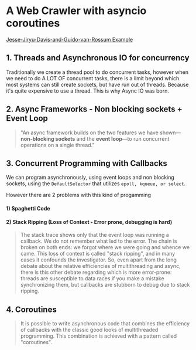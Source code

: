 # A Web Crawler with asyncio coroutines

[Jesse-Jiryu-Davis-and-Guido-van-Rossum Example](http://www.aosabook.org/en/500L/a-web-crawler-with-asyncio-coroutines.html)

## 1. Threads and Asynchronous IO for concurrency

Traditionally we create a thread pool to do concurrent tasks, however when we need to do A LOT OF concurrent tasks, there is a limit beyond which most systems can still create sockets, but have run out of threads. Because it's quite expensive to use a thread. This is why Async IO was born.


## 2. Async Frameworks - Non blocking sockets + Event Loop

> "An async framework builds on the two features we have shown—**non-blocking sockets** and the **event loop**—to run concurrent operations on a single thread."

## 3. Concurrent Programming with Callbacks

We can program asynchronously, using event loops and non blocking sockets, using the `DefaultSelector` that utilizes `epoll, kqueue, or select`. 

However there are 2 problems with this kind of progamming

#### 1) Spaghetti Code
#### 2) Stack Ripping (Loss of Context - Error prone, debugging is hard)
> The stack trace shows only that the event loop was running a callback. We do not remember what led to the error. The chain is broken on both ends: we forgot where we were going and whence we came. This loss of context is called "stack ripping", and in many cases it confounds the investigator.
> So, even apart from the long debate about the relative efficiencies of multithreading and async, there is this other debate regarding which is more error-prone: threads are susceptible to data races if you make a mistake synchronizing them, but callbacks are stubborn to debug due to stack ripping.

## 4. Coroutines

> It is possible to write asynchronous code that combines the efficiency of callbacks with the classic good looks of multithreaded programming. This combination is achieved with a pattern called "coroutines".
